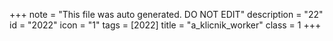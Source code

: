 +++
note = "This file was auto generated. DO NOT EDIT"
description = "22"
id = "2022"
icon = "1"
tags = [2022]
title = "a_klicnik_worker"
class = 1
+++
